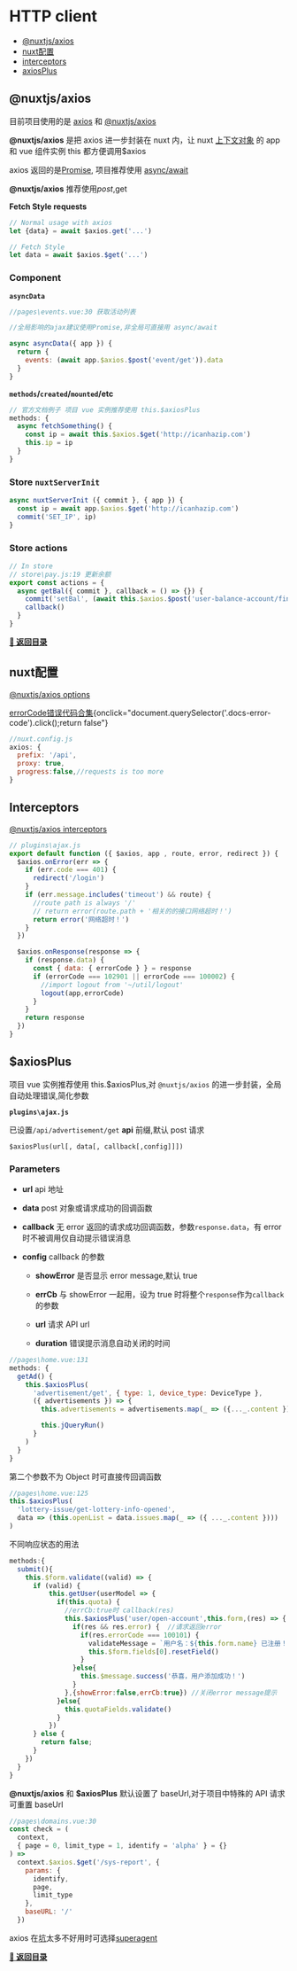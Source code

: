 # HTTP client

* [@nuxtjs/axios](#at-nuxtjs-axios)
* [nuxt配置](#nuxt-pei-zhi)
* [interceptors](#interceptors)
* [axiosPlus](#axiosplus)

<a name="table-of-contents"></a>

## @nuxtjs/axios

目前项目使用的是 [axios](https://github.com/axios/axios) 和
[@nuxtjs/axios](https://github.com/nuxt-community/axios-module)

**@nuxtjs/axios** 是把 axios 进一步封装在 nuxt 内，让 nuxt [上下文对象](https://zh.nuxtjs.org/api#%E4%B8%8A%E4%B8%8B%E6%96%87%E5%AF%B9%E8%B1%A1) 的 app 和 vue 组件实例 this 都方便调用$axios

axios 返回的是[Promise](https://developer.mozilla.org/zh-CN/docs/Web/JavaScript/Reference/Global_Objects/Promise),
项目推荐使用 [async/await](https://developer.mozilla.org/zh-CN/docs/Web/JavaScript/Reference/Statements/async_function)

**@nuxtjs/axios** 推荐使用$post,$get 

**Fetch Style requests**

```js
// Normal usage with axios
let {data} = await $axios.get('...')

// Fetch Style
let data = await $axios.$get('...')
```

### Component

**`asyncData`**

```js
//pages\events.vue:30 获取活动列表

//全局影响的ajax建议使用Promise,非全局可直接用 async/await

async asyncData({ app }) {
  return {
    events: (await app.$axios.$post('event/get')).data
  }
}
```

**`methods`/`created`/`mounted`/etc**

```js
// 官方文档例子 项目 vue 实例推荐使用 this.$axiosPlus
methods: {
  async fetchSomething() {
    const ip = await this.$axios.$get('http://icanhazip.com')
    this.ip = ip
  }
}
```

### Store `nuxtServerInit`

```js
async nuxtServerInit ({ commit }, { app }) {
  const ip = await app.$axios.$get('http://icanhazip.com')
  commit('SET_IP', ip)
}
```

### Store actions

```js
// In store
// store\pay.js:19 更新余额
export const actions = {
  async getBal({ commit }, callback = () => {}) {
    commit('setBal', (await this.$axios.$post('user-balance-account/find-info')).data)
    callback()
  }
}
```

**[🚀 返回目录](#table-of-contents)**

## nuxt配置

[@nuxtjs/axios options](https://github.com/nuxt-community/axios-module#options)

[errorCode错误代码合集](){onclick="document.querySelector('.docs-error-code').click();return false"}

```js
//nuxt.config.js
axios: {
  prefix: '/api',
  proxy: true,
  progress:false,//requests is too more
}
```

## Interceptors

[@nuxtjs/axios interceptors](https://github.com/nuxt-community/axios-module#interceptors)

```js
// plugins\ajax.js
export default function ({ $axios, app , route, error, redirect }) {
  $axios.onError(err => {
    if (err.code === 401) {
      redirect('/login')
    }
    if (err.message.includes('timeout') && route) {
      //route path is always '/'
      // return error(route.path + '相关的的接口网络超时！')
      return error('网络超时！')
    }
  })

  $axios.onResponse(response => {
    if (response.data) {
      const { data: { errorCode } } = response
      if (errorCode === 102901 || errorCode === 100002) {
        //import logout from '~/util/logout'
        logout(app,errorCode)
      }
    }
    return response
  })
}
```

## $axiosPlus

项目 vue 实例推荐使用 this.$axiosPlus,对 `@nuxtjs/axios` 的进一步封装，全局自动处理错误,简化参数

**`plugins\ajax.js`**

已设置`/api/advertisement/get` **api** 前缀,默认 post 请求

`$axiosPlus(url[, data[, callback[,config]]])`

### Parameters

* **url** api 地址

* **data** post 对象或请求成功的回调函数

* **callback** 无 error 返回的请求成功回调函数，参数`response.data`，有 error 时不被调用仅自动提示错误消息

* **config** callback 的参数

  * **showError** 是否显示 error message,默认 true

  * **errCb** 与 showError 一起用，设为 true 时将整个`response`作为`callback`的参数

  * **url** 请求 API url

  * **duration** 错误提示消息自动关闭的时间

```js
//pages\home.vue:131
methods: {
  getAd() {
    this.$axiosPlus(
      'advertisement/get', { type: 1, device_type: DeviceType },
      ({ advertisements }) => {
        this.advertisements = advertisements.map(_ => ({..._.content }))

        this.jQueryRun()
      }
    )
  }
}
```

第二个参数不为 Object 时可直接传回调函数

```js
//pages\home.vue:125
this.$axiosPlus(
  'lottery-issue/get-lottery-info-opened',
  data => (this.openList = data.issues.map(_ => ({ ..._.content })))
)
```

不同响应状态的用法

```js
methods:{
  submit(){
    this.$form.validate((valid) => {
      if (valid) {
          this.getUser(userModel => {
            if(this.quota) {
              //errCb:true时 callback(res)
              this.$axiosPlus('user/open-account',this.form,(res) => {
                if(res && res.error) {  //请求返回error
                  if(res.errorCode === 100101) {
                    validateMessage = `用户名：${this.form.name} 已注册！`
                    this.$form.fields[0].resetField()
                  }
                }else{
                  this.$message.success('恭喜，用户添加成功！')
                }
              },{showError:false,errCb:true}) //关闭error message提示
            }else{
              this.quotaFields.validate()
            }
          })
      } else {
        return false;
      }
    })
  }
}
```

**@nuxtjs/axios** 和 **$axiosPlus** 默认设置了 baseUrl,对于项目中特殊的 API 请求可重置 baseUrl

```js
//pages\domains.vue:30
const check = (
  context,
  { page = 0, limit_type = 1, identify = 'alpha' } = {}
) =>
  context.$axios.$get('/sys-report', {
    params: {
      identify,
      page,
      limit_type
    },
    baseURL: '/'
  })
```

axios 在[坑](https://cnodejs.org/topic/57e17beac4ae8ff239776de5)太多不好用时可选择[superagent](https://github.com/visionmedia/superagent)

**[🚀 返回目录](#table-of-contents)**
